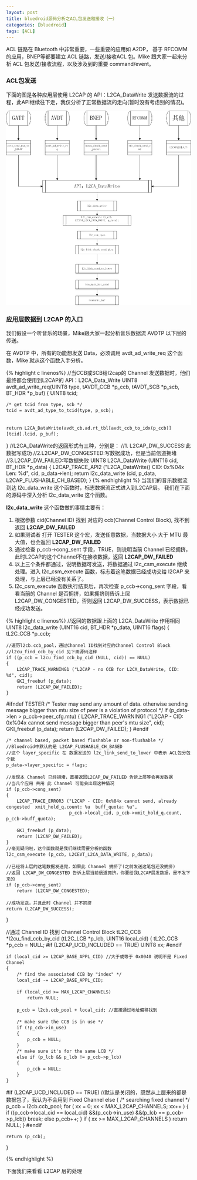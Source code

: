 ```yaml
---
layout: post
title: bluedroid源码分析之ACL包发送和接收（一）
categories: [bluedroid]
tags: [ACL]
---
```


ACL 链路在 Bluetooth 中非常重要，一些重要的应用如 A2DP，  基于 RFCOMM 的应用，BNEP等都要建立 ACL 链路，发送/接收ACL 包。Mike 跟大家一起来分析 ACL 包发送/接收流程，以及涉及到的重要 command/event。

### ACL包发送

下面的图是各种应用层使用 L2CAP 的 API：L2CA_DataWrite 发送数据流的过程，此API继续往下走，我仅分析了正常数据流的走向(暂时没有考虑别的情况)。

![ACL_01](/album/ACL_send.png)

### 应用层数据到 L2CAP 的入口

我们假设一个听音乐的场景，Mike跟大家一起分析音乐数据流 AVDTP 以下层的传送。

在 AVDTP 中，所有的功能想发送 Data，必须调用 avdt_ad_write_req 这个函数，Mike 就从这个函数入手分析。

{% highlight c linenos%}
//当CCB或SCB给l2cap的 Channel 发送数据时，他们最终都会使用到L2CAP的 API：L2CA_Data_Write
UINT8 avdt_ad_write_req(UINT8 type, tAVDT_CCB *p_ccb, tAVDT_SCB *p_scb, BT_HDR *p_buf)
{
    UINT8   tcid;

    /* get tcid from type, scb */
    tcid = avdt_ad_type_to_tcid(type, p_scb);


    return L2CA_DataWrite(avdt_cb.ad.rt_tbl[avdt_ccb_to_idx(p_ccb)][tcid].lcid, p_buf);
}
//L2CA_DataWrite的返回形式有三种，分别是：
//1. L2CAP_DW_SUCCESS:此数据写成功
//2.L2CAP_DW_CONGESTED:写数据成功，但是当前信道拥堵
//3.L2CAP_DW_FAILED:写数据失败
UINT8 L2CA_DataWrite (UINT16 cid, BT_HDR *p_data)
{
    L2CAP_TRACE_API2 ("L2CA_DataWrite()  CID: 0x%04x  Len: %d", cid, p_data->len);
    return l2c_data_write (cid, p_data, L2CAP_FLUSHABLE_CH_BASED);
}
{% endhighlight %}
当我们的音乐数据流到达 l2c_data_write 这个函数时，标志数据流正式进入到L2CAP层。
我们在下面的源码中深入分析 l2c_data_write 这个函数。

**l2c_data_write** 这个函数做的事情主要有：

1. 根据参数 cid(Channel ID) 找到 对应的 ccb(Channel Control Block), 找不到返回 **L2CAP_DW_FAILED**
2. 如果测试者 打开 TESTER 这个宏，发送任意数据，当数据大小 大于 MTU 最大值，也会返回  **L2CAP_DW_FAILED**
3. 通过检查 p_ccb->cong_sent 字段，TRUE，则说明当前 Channel 已经拥挤，此时L2CAP的这个Channel不在接收数据，返回 **L2CAP_DW_FAILED**
4. 以上三个条件都通过，说明数据可发送，将数据通过 l2c_csm_execute 继续处理。进入 l2c_csm_execute 函数，标志着这笔数据已经成功交给 l2CAP 来处理，与上层已经没有关系了。
5. l2c_csm_execute 函数执行结束后，再次检查 p_ccb->cong_sent 字段，看看当前的 Channel 是否拥挤，如果拥挤则告诉上层 L2CAP_DW_CONGESTED，否则返回 L2CAP_DW_SUCCESS，表示数据已经成功发送。

{% highlight c linenos%}
//返回的数据跟上面的 L2CA_DataWrite 作用相同
UINT8 l2c_data_write (UINT16 cid, BT_HDR *p_data, UINT16 flags)
{
    tL2C_CCB        *p_ccb;

    //遍历l2cb.ccb_pool，通过Channel ID找到对应的Channel Control Block
	//l2cu_find_ccb_by_cid 见下面源码注释
    if ((p_ccb = l2cu_find_ccb_by_cid (NULL, cid)) == NULL)
    {
        L2CAP_TRACE_WARNING1 ("L2CAP - no CCB for L2CA_DataWrite, CID: %d", cid);
        GKI_freebuf (p_data);
        return (L2CAP_DW_FAILED);
    }

#ifndef TESTER /* Tester may send any amount of data. otherwise sending message
                  bigger than mtu size of peer is a violation of protocol */
    if (p_data->len > p_ccb->peer_cfg.mtu)
    {
        L2CAP_TRACE_WARNING1 ("L2CAP - CID: 0x%04x  cannot send message bigger than peer's mtu size", cid);
        GKI_freebuf (p_data);
        return (L2CAP_DW_FAILED);
    }
#endif

    /* channel based, packet based flushable or non-flushable */
    //Bluedroid中默认的是 L2CAP_FLUSHABLE_CH_BASED
    //这个 layer_specific 在 数据发送的 l2c_link_send_to_lower 中表示 ACL包分包 个数
    p_data->layer_specific = flags;

    //发现本 Channel 已经拥堵，直接返回L2CAP_DW_FAILED 告诉上层等会再发数据
	//当几个应用 共用 此 Channel 可能会出现这种情况
    if (p_ccb->cong_sent)
    {
        L2CAP_TRACE_ERROR3 ("L2CAP - CID: 0x%04x cannot send, already congested  xmit_hold_q.count: %u  buff_quota: %u",
                            p_ccb->local_cid, p_ccb->xmit_hold_q.count, p_ccb->buff_quota);

        GKI_freebuf (p_data);
        return (L2CAP_DW_FAILED);
    }
	//毫无疑问啦，这个函数就是我们继续需要分析的函数
    l2c_csm_execute (p_ccb, L2CEVT_L2CA_DATA_WRITE, p_data);

	//已经将上层的这笔数据发送完，如果此 Channel 拥挤了(之前发送这笔包还没拥挤)
	//返回 L2CAP_DW_CONGESTED 告诉上层当前信道拥挤，你要给我L2CAP层发数据，是不发下来的
    if (p_ccb->cong_sent)
        return (L2CAP_DW_CONGESTED);

	//成功发送，并且此时 Channel 并不拥挤
    return (L2CAP_DW_SUCCESS);
}

//通过 Channel ID 找到 Channel Control Block
tL2C_CCB *l2cu_find_ccb_by_cid (tL2C_LCB *p_lcb, UINT16 local_cid)
{
    tL2C_CCB    *p_ccb = NULL;
#if (L2CAP_UCD_INCLUDED == TRUE)
    UINT8 xx;
#endif

    if (local_cid >= L2CAP_BASE_APPL_CID) //大于或等于 0x0040 说明不是 Fixed Channel
    {
        /* find the associated CCB by "index" */
        local_cid -= L2CAP_BASE_APPL_CID;

        if (local_cid >= MAX_L2CAP_CHANNELS)
            return NULL;

        p_ccb = l2cb.ccb_pool + local_cid; //直接通过地址偏移找到

        /* make sure the CCB is in use */
        if (!p_ccb->in_use)
        {
            p_ccb = NULL;
        }
        /* make sure it's for the same LCB */
        else if (p_lcb && p_lcb != p_ccb->p_lcb)
        {
            p_ccb = NULL;
        }
    }
#if (L2CAP_UCD_INCLUDED == TRUE) //默认是关闭的，既然从上层来的都是 数据包了，我认为不会用到 Fixed Channel
    else
    {
        /* searching fixed channel */
        p_ccb = l2cb.ccb_pool;
        for ( xx = 0; xx < MAX_L2CAP_CHANNELS; xx++ )
        {
            if ((p_ccb->local_cid == local_cid)
              &&(p_ccb->in_use)
              &&(p_lcb == p_ccb->p_lcb))
                break;
            else
                p_ccb++;
        }
        if ( xx >= MAX_L2CAP_CHANNELS )
            return NULL;
    }
#endif

    return (p_ccb);
}


{% endhighlight %}

下面我们来看看 L2CAP 层的处理
